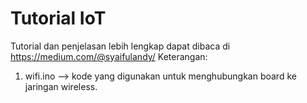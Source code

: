 # Tutorial IoT
Tutorial dan penjelasan lebih lengkap dapat dibaca di https://medium.com/@syaifulandy/
Keterangan:
1. wifi.ino --> kode yang digunakan untuk menghubungkan board ke jaringan wireless.
